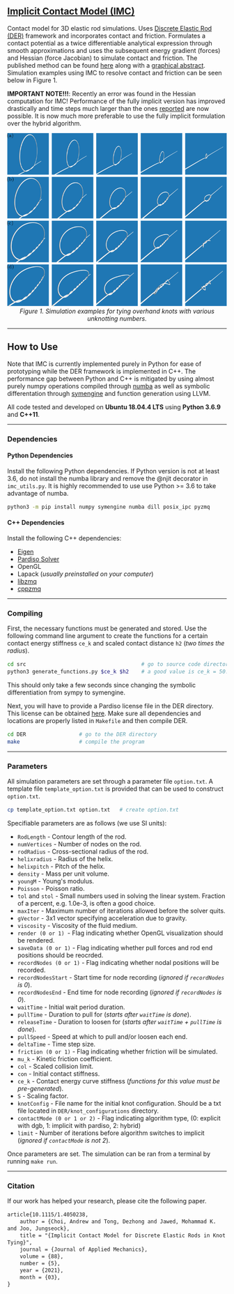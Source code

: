 ## [Implicit Contact Model (IMC)](https://asmedigitalcollection.asme.org/appliedmechanics/article/88/5/051010/1099667/Implicit-Contact-Model-for-Discrete-Elastic-Rods)

Contact model for 3D elastic rod simulations. Uses [Discrete Elastic Rod (DER)](http://www.cs.columbia.edu/cg/pdfs/143-rods.pdf) framework and incorporates contact and friction. Formulates a contact potential as a twice differentiable analytical expression through smooth approximations 
and uses the subsequent energy gradient (forces) and Hessian (force Jacobian) to simulate contact and friction. The published method can be found [here](misc/imc_paper.pdf) along with a [graphical abstract](https://www.youtube.com/watch?v=yq4-m0G0D4g&feature=youtu.be). Simulation examples using IMC to resolve contact and friction can be seen below in Figure 1.

**IMPORTANT NOTE!!!**: Recently an error was found in the Hessian computation for IMC! Performance of the fully implicit version has improved drastically and time steps much larger than the ones [reported](misc/imc_paper.pdf) are now possible. It is now much more preferable to use the fully implicit formulation over the hybrid algorithm.

<p align="center">
<img src="images/knot_tying.png" alt>
<br>
<em> Figure 1. Simulation examples for tying overhand knots with various unknotting numbers. </em>
</p>

***

## How to Use
Note that IMC is currently implemented purely in Python for ease of prototyping while the DER framework is implemented in C++. The performance gap between Python and C++ is mitigated by using almost purely numpy operations compiled through [numba](https://numba.pydata.org/) as well as symbolic differentation through [symengine](https://github.com/symengine/symengine) and function generation using LLVM.

All code tested and developed on **Ubuntu 18.04.4 LTS** using **Python 3.6.9** and **C++11**.
***

### Dependencies
#### Python Dependencies
Install the following Python dependencies. If Python version is not at least 3.6, do not install the numba library and remove the @njit decorator in ```imc_utils.py```. It is highly recommended to use use Python >= 3.6 to take advantage of numba.
```bash
python3 -m pip install numpy symengine numba dill posix_ipc pyzmq 
```
#### C++ Dependencies
Install the following C++ dependencies:
- [Eigen](http://eigen.tuxfamily.org/index.php?title=Main_Page)
- [Pardiso Solver](https://www.pardiso-project.org/)
- OpenGL
- Lapack (*usually preinstalled on your computer*)
- [libzmq](https://github.com/zeromq/libzmq)
- [cppzmq](https://github.com/zeromq/cppzmq)

***
### Compiling
First, the necessary functions must be generated and stored. Use the following command line argument to
create the functions for a certain contact energy stiffness ```ce_k``` and scaled contact distance ```h2``` (*two times the radius*).
```bash
cd src                                     # go to source code directory
python3 generate_functions.py $ce_k $h2    # a good value is ce_k = 50.0 and h2 = 2.0
```
This should only take a few seconds since changing the symbolic differentiation from sympy to symengine. 

Next, you will have to provide a Pardiso license file in the DER directory. This license can be obtained [here](https://www.pardiso-project.org/#download). Make sure all dependencies and locations are properly listed in ```Makefile``` and then compile DER.
```bash
cd DER                 # go to the DER directory
make                   # compile the program
```

***

### Parameters

All simulation parameters are set through a parameter file ```option.txt```. A template file ```template_option.txt``` is provided that can be used to construct ```option.txt```.

```bash
cp template_option.txt option.txt   # create option.txt
```
Specifiable parameters are as follows (we use SI units):
- ```RodLength``` - Contour length of the rod.
- ```numVertices``` - Number of nodes on the rod.
- ```rodRadius``` - Cross-sectional radius of the rod.
- ```helixradius``` - Radius of the helix.
- ```helixpitch``` - Pitch of the helix.
- ```density``` - Mass per unit volume.
- ```youngM``` - Young's modulus.
- ```Poisson``` - Poisson ratio.
- ```tol``` and ```stol``` - Small numbers used in solving the linear system. Fraction of a percent, e.g. 1.0e-3, is often a good choice.
- ```maxIter``` - Maximum number of iterations allowed before the solver quits. 
- ```gVector``` - 3x1 vector specifying acceleration due to gravity.
- ```viscosity``` - Viscosity of the fluid medium.
- ```render (0 or 1) ```- Flag indicating whether OpenGL visualization should be rendered.
- ```saveData (0 or 1)``` - Flag indicating whether pull forces and rod end positions should be reocrded.
- ```recordNodes (0 or 1)``` - Flag indicating whether nodal positions will be recorded.
- ```recordNodesStart``` - Start time for node recording (*ignored if ```recordNodes``` is 0*).
- ```recordNodesEnd``` - End time for node recording (*ignored if ```recordNodes``` is 0*).
- ```waitTime``` - Initial wait period duration.
- ```pullTime``` - Duration to pull for (*starts after ```waitTime``` is done*).
- ```releaseTime``` - Duration to loosen for (*starts after ```waitTime``` + ```pullTime``` is done*).
- ```pullSpeed``` - Speed at which to pull and/or loosen each end.
- ```deltaTime``` - Time step size.
- ```friction (0 or 1)``` - Flag indicating whether friction will be simulated.
- ```mu_k``` - Kinetic friction coefficient.
- ```col``` - Scaled collision limit.
- ```con``` - Initial contact stiffness.
- ```ce_k``` - Contact energy curve stiffness (*functions for this value must be pre-generated*).
- ```S``` - Scaling factor.
- ```knotConfig``` - File name for the initial knot configuration. Should be a txt file located in ```DER/knot_configurations``` directory.
- ```contactMode (0 or 1 or 2)``` - Flag indicating algorithm type, (0: explicit with dgb, 1: implicit with pardiso, 2: hybrid)
- ```limit``` - Number of iterations before algorithm switches to implicit (*ignored if ```contactMode``` is not 2*).

Once parameters are set. The simulation can be ran from a terminal by running ```make run```.

***

### Citation
If our work has helped your research, please cite the following paper.
```
article{10.1115/1.4050238,
    author = {Choi, Andrew and Tong, Dezhong and Jawed, Mohammad K. and Joo, Jungseock},
    title = "{Implicit Contact Model for Discrete Elastic Rods in Knot Tying}",
    journal = {Journal of Applied Mechanics},
    volume = {88},
    number = {5},
    year = {2021},
    month = {03},
}
```



